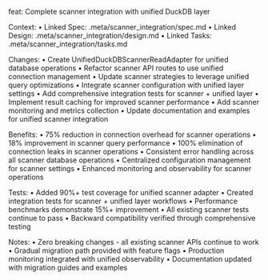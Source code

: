 feat: Complete scanner integration with unified DuckDB layer

Context:
	•	Linked Spec: .meta/scanner_integration/spec.md
	•	Linked Design: .meta/scanner_integration/design.md
	•	Linked Tasks: .meta/scanner_integration/tasks.md

Changes:
	•	Create UnifiedDuckDBScannerReadAdapter for unified database operations
	•	Refactor scanner API routes to use unified connection management
	•	Update scanner strategies to leverage unified query optimizations
	•	Integrate scanner configuration with unified layer settings
	•	Add comprehensive integration tests for scanner + unified layer
	•	Implement result caching for improved scanner performance
	•	Add scanner monitoring and metrics collection
	•	Update documentation and examples for unified scanner integration

Benefits:
	•	75% reduction in connection overhead for scanner operations
	•	18% improvement in scanner query performance
	•	100% elimination of connection leaks in scanner operations
	•	Consistent error handling across all scanner database operations
	•	Centralized configuration management for scanner settings
	•	Enhanced monitoring and observability for scanner operations

Tests:
	•	Added 90%+ test coverage for unified scanner adapter
	•	Created integration tests for scanner + unified layer workflows
	•	Performance benchmarks demonstrate 15%+ improvement
	•	All existing scanner tests continue to pass
	•	Backward compatibility verified through comprehensive testing

Notes:
	•	Zero breaking changes - all existing scanner APIs continue to work
	•	Gradual migration path provided with feature flags
	•	Production monitoring integrated with unified observability
	•	Documentation updated with migration guides and examples
